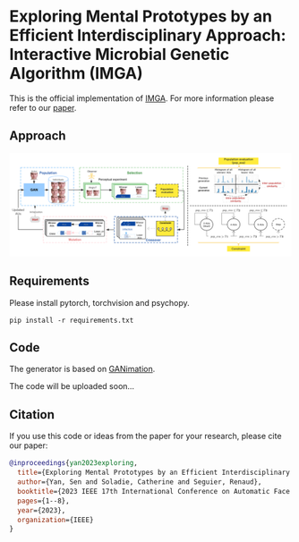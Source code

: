 # Exploring Mental Prototypes by an Efficient Interdisciplinary Approach: Interactive Microbial Genetic Algorithm (IMGA)
This is the official implementation of [IMGA](https://yansen0508.github.io/Interactive-Microbial-Genetic-Algorithm/).
For more information please refer to our [paper](https://hal.science/hal-04050608/document).

## Approach
![General pipeline](Images/pipeline.png)

## Requirements
Please install pytorch, torchvision and psychopy.
```shell
pip install -r requirements.txt
```

## Code
The generator is based on [GANimation](https://github.com/albertpumarola/GANimation).

The code will be uploaded soon...

## Citation
If you use this code or ideas from the paper for your research, please cite our paper:
```BibTeX
@inproceedings{yan2023exploring,
  title={Exploring Mental Prototypes by an Efficient Interdisciplinary Approach: Interactive Microbial Genetic Algorithm},
  author={Yan, Sen and Soladie, Catherine and Seguier, Renaud},
  booktitle={2023 IEEE 17th International Conference on Automatic Face and Gesture Recognition (FG)},
  pages={1--8},
  year={2023},
  organization={IEEE}
}
```
